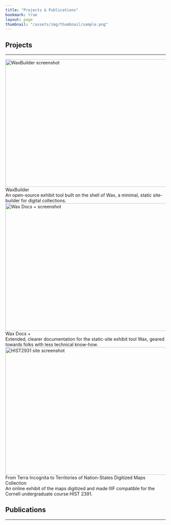 ```yaml
---
title: "Projects & Publications"
bookmark: true
layout: page
thumbnail: "/assets/img/thumbnail/sample.png"
---
```


## Projects
<hr>

<div class="div-gallery">
  <a target="_blank" href="https://kam535.github.io/waxbuilder/">
    <img src="https://kam535.github.io/vigilant-barnacle/assets/img/waxbuilder.png" alt="WaxBuilder screenshot" width="600" height="400">
  </a>
  <div class="div-title"> WaxBuilder </div>
  <div class="desc">An open-source exhibit tool built on the shell of Wax, a minimal, static site-builder for digital collections.</div>
</div>

<div class="div-gallery">
  <a target="_blank" href="https://kam535.github.io/wax-documentation/">
    <img src="https://kam535.github.io/vigilant-barnacle/assets/img/wax-docs.png" alt="Wax Docs + screenshot" width="600" height="400">
  </a>
  <div class="div-title">Wax Docs +</div>
  <div class="desc">Extended, clearer documentation for the static-site exhibit tool Wax, geared towards folks with less technical know-how.</div>
</div>

<div class="div-gallery">
  <a target="_blank" href="https://cornell-colab.github.io/hist2391/">
    <img src="https://kam535.github.io/vigilant-barnacle/assets/img/hist2391-site.png" alt="HIST2931 site screenshot" width="600" height="400">
  </a>
  <div class="div-title">From Terra Incognita to Territories of Nation-States Digitized Maps Collection</div>
  <div class="desc">An online exhibit of the maps digitized and made IIIF compatible for the Cornell undergraduate course HIST 2391.</div>
</div>

## Publications
<hr>

